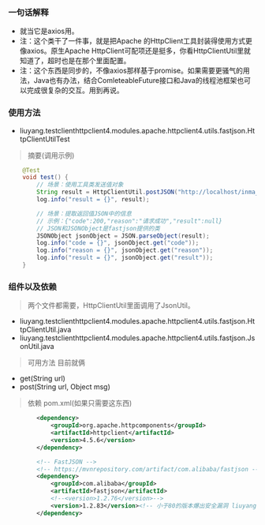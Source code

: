 ### 一句话解释
- 就当它是axios用。
- 注：这个类干了一件事，就是把Apache 的HttpClient工具封装得使用方式更像axios。原生Apache HttpClient可配项还是挺多，你看HttpClientUtil里就知道了，超时也是在那个里面配置。
- 注：这个东西是同步的，不像axios那样基于promise。如果需要更骚气的用法，Java也有办法，结合ComleteableFuture接口和Java的线程池框架也可以完成很复杂的交互。用到再说。

### 使用方法
- liuyang.testclienthttpclient4.modules.apache.httpclient4.utils.fastjson.HttpClientUtilTest
> 摘要(调用示例)
```java
    @Test
    void test() {
        // 场景：使用工具类发送值对象
        String result = HttpClientUtil.postJSON("http://localhost/inma_smart/util", produceRestResult01());
        log.info("result = {}", result);

        // 场景：提取返回值JSON中的信息
        // 示例：{"code":200,"reason":"请求成功","result":null}
        // JSON和JSONObject是fastjson提供的类
        JSONObject jsonObject = JSON.parseObject(result);
        log.info("code = {}", jsonObject.get("code"));
        log.info("reason = {}", jsonObject.get("reason"));
        log.info("result = {}", jsonObject.get("result"));
    }
```

### 组件以及依赖
> 两个文件都需要，HttpClientUtil里面调用了JsonUtil。
- liuyang.testclienthttpclient4.modules.apache.httpclient4.utils.fastjson.HttpClientUtil.java
- liuyang.testclienthttpclient4.modules.apache.httpclient4.utils.fastjson.JsonUtil.java
> 可用方法
目前就俩
- get(String url)
- post(String url, Object msg)
> 依赖 pom.xml(如果只需要这东西)
```xml
        <dependency>
            <groupId>org.apache.httpcomponents</groupId>
            <artifactId>httpclient</artifactId>
            <version>4.5.6</version>
        </dependency>

        <!-- FastJSON -->
        <!-- https://mvnrepository.com/artifact/com.alibaba/fastjson -->
        <dependency>
            <groupId>com.alibaba</groupId>
            <artifactId>fastjson</artifactId>
            <!--<version>1.2.76</version>-->
            <version>1.2.83</version><!-- 小于80的版本爆出安全漏洞 liuyang 20220606 upgrade-->
        </dependency>
```

